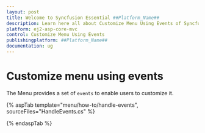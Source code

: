 ```yaml
---
layout: post
title: Welcome to Syncfusion Essential ##Platform_Name##
description: Learn here all about Customize Menu Using Events of Syncfusion Essential ##Platform_Name## widgets based on HTML5 and jQuery.
platform: ej2-asp-core-mvc
control: Customize Menu Using Events
publishingplatform: ##Platform_Name##
documentation: ug
---
```


# Customize menu using events

The Menu provides a set of `events` to enable users to customize it.

{% aspTab template="menu/how-to/handle-events", sourceFiles="HandleEvents.cs" %}

{% endaspTab %}
